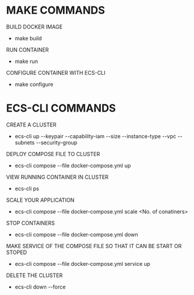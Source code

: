 # MAKE COMMANDS

BUILD DOCKER IMAGE

* make build

RUN CONTAINER

* make run

CONFIGURE CONTAINER WITH ECS-CLI

* make configure


# ECS-CLI COMMANDS

CREATE A CLUSTER

 * ecs-cli up --keypair <keypair> --capability-iam --size <instance count> --instance-type <instance type> --vpc <vpc-id> --subnets <list of subnet ids> --security-group <security-group-ids>

DEPLOY COMPOSE FILE TO CLUSTER

* ecs-cli compose --file docker-compose.yml up

VIEW RUNNING CONTAINER IN CLUSTER

* ecs-cli ps

SCALE YOUR APPLICATION

* ecs-cli compose --file docker-compose.yml scale <No. of conatiners>

STOP CONTAINERS

* ecs-cli compose --file docker-compose.yml down

MAKE SERVICE OF THE COMPOSE FILE SO THAT IT CAN BE START OR STOPED

* ecs-cli compose --file docker-compose.yml service up

DELETE THE CLUSTER

* ecs-cli down --force
